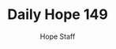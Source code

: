 ---
image: /assets/img/daily-hope-default-artwork.png
title: Daily Hope 149
number: 149
categories:
  - Daily Hope
author: Hope Staff
notes: Daily Hope 149
embed: >-
  EMBED_GOES_HERE
---